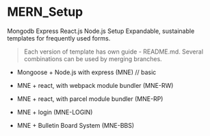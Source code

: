 # MERN_Setup
Mongodb Express React.js Node.js Setup
Expandable, sustainable templates for frequently used forms.

> Each version of template has own guide - README.md. 
> Several combinations can be used by merging branches. 

* Mongoose + Node.js with express (MNE)  // basic 

* MNE + react, with webpack module bundler (MNE-RW)
* MNE + react, with parcel module bundler  (MNE-RP)
* MNE + login (MNE-LOGIN)
* MNE + Bulletin Board System (MNE-BBS)
